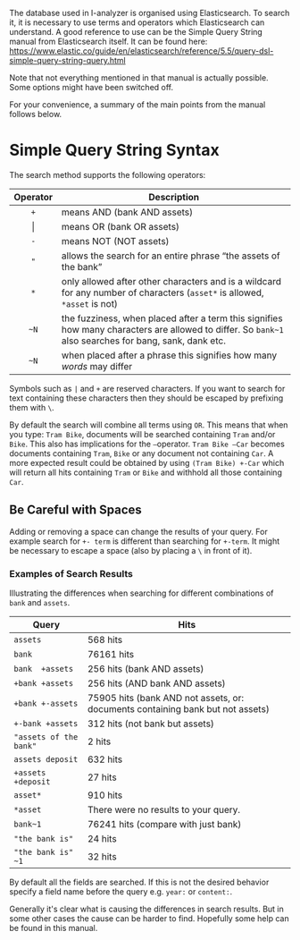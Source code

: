 The database used in I-analyzer is organised using Elasticsearch. To search it, it is necessary to use terms and operators which Elasticsearch can understand. A good reference to use can be the Simple Query String manual from Elasticsearch itself. It can be found here: https://www.elastic.co/guide/en/elasticsearch/reference/5.5/query-dsl-simple-query-string-query.html

Note that not everything mentioned in that manual is actually possible. Some options might have been switched off.

For your convenience, a summary of the main points from the manual follows below.

# Simple Query String Syntax

The search method supports the following operators:

| Operator | Description |
|:---:| --- |
| `+` | means AND (bank AND assets) |
| &#124; | means OR (bank OR assets) |
| `-` | means NOT (NOT assets) |
| `"` | allows the search for an entire phrase “the assets of the bank” |
| `*` | only allowed after other characters and is a wildcard for any number of characters (`asset*` is allowed, `*asset` is not) |
| `~N` | the fuzziness, when placed after a term this signifies how many characters are allowed to differ. So `bank~1` also searches for bang, sank, dank etc. |
| `~N` | when placed after a phrase this signifies how many *words* may differ |

Symbols such as `|` and `+` are reserved characters. If you want to search for text containing these characters then they should be escaped by prefixing them with `\`.

By default the search will combine all terms using `OR`. This means that when you type: `Tram Bike`, documents will be searched containing `Tram` and/or `Bike`. This also has implications for the `–`operator. `Tram Bike –Car` becomes documents containing `Tram`, `Bike` or any document not containing `Car`. A more expected result could be obtained by using `(Tram Bike) +-Car` which will return all hits containing `Tram` or `Bike` and withhold all those containing `Car`.

## Be Careful with Spaces
Adding or removing a space can change the results of your query. For example search for `+- term` is different than searching for `+-term`. It might be necessary to escape a space (also by placing a `\` in front of it).

### Examples of Search Results

Illustrating the differences when searching for different combinations of `bank` and `assets`.

| Query | Hits |
| --- | --- |
| `assets` | 568 hits |
| `bank` | 76161 hits |
| `bank  +assets` | 256 hits  (bank AND assets)|
| `+bank +assets` | 256 hits (AND bank AND assets)|
| `+bank +-assets` | 75905 hits (bank AND not assets, or: documents containing bank but not assets) |
| `+-bank +assets`| 312 hits (not bank but assets) |
| `"assets of the bank"` | 2 hits|
| `assets deposit` | 632 hits|
| `+assets +deposit`| 27 hits|
| `asset*`| 910 hits |
| `*asset` | There were no results to your query. |
| `bank~1` | 76241 hits (compare with just bank) | 
| `"the bank is"` | 24 hits |
| `"the bank is" ~1`| 32 hits |

By default all the fields are searched. If this is not the desired behavior specify a field name before the query e.g. `year:` or `content:`.

Generally it's clear what is causing the differences in search results. But in some other cases the cause can be harder to find. Hopefully some help can be found in this manual.

